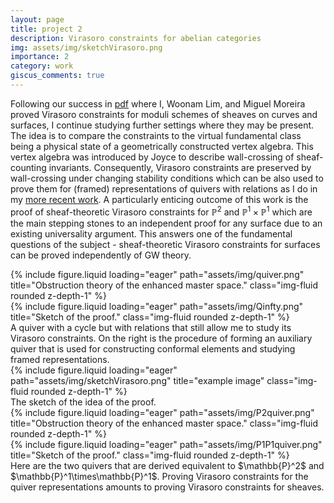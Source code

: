 ```yaml
---
layout: page
title: project 2
description: Virasoro constraints for abelian categories 
img: assets/img/sketchVirasoro.png
importance: 2
category: work
giscus_comments: true
---
```

Following our success in [pdf](https://drive.google.com/file/d/1Ekkn5Lcu485OYkHykkR_q_ccffgaNPPS/view?usp=sharing) where I, Woonam Lim, and Miguel Moreira proved Virasoro constraints for moduli schemes of sheaves on curves and surfaces, I continue studying further settings where they may be present. The idea is to compare the constraints to the virtual fundamental class being a physical state of a geometrically constructed vertex algebra. This vertex algebra was introduced by Joyce to describe wall-crossing of sheaf-counting invariants. Consequently, Virasoro constraints are preserved by wall-crossing under changing stability conditions which can be also used to prove them for (framed) representations of quivers with relations as I do in my [more recent work](https://drive.google.com/file/d/1WmblMu2jqqxyMCw7uD4h58lmneMoDywX/view?usp=sharing). A particularly enticing outcome of this work is the proof of sheaf-theoretic Virasoro constraints for $\mathbb{P}^2$ and $\mathbb{P}^1\times \mathbb{P}^1$ which are the main stepping stones to an independent proof for any surface due to an existing universality argument. This answers one of the fundamental questions of the subject - sheaf-theoretic Virasoro constraints for surfaces can be proved independently of GW theory.


<div class="row">
<div class="col-sm mt-3 mt-md-0">
        {% include figure.liquid loading="eager" path="assets/img/quiver.png" title="Obstruction theory of the enhanced master space." class="img-fluid rounded z-depth-1" %}
</div>
<div class="col-sm mt-3 mt-md-0">
        {% include figure.liquid loading="eager" path="assets/img/Qinfty.png" title="Sketch of the proof." class="img-fluid rounded z-depth-1" %}
</div>
</div>
<div class="caption">A quiver with a cycle but with relations that still allow me to study its Virasoro constraints. On the right is the procedure of forming an auxiliary quiver that is used for constructing conformal elements and studying framed representations. 
</div>
<div class="row">
    <div class="col-sm mt-3 mt-md-0">
        {% include figure.liquid loading="eager" path="assets/img/sketchVirasoro.png" title="example image" class="img-fluid rounded z-depth-1" %}
    </div>
</div>
<div class="caption">
The sketch of the idea of the proof.
</div>

<div class="row">
<div class="col-sm mt-3 mt-md-0">
        {% include figure.liquid loading="eager" path="assets/img/P2quiver.png" title="Obstruction theory of the enhanced master space." class="img-fluid rounded z-depth-1" %}
</div>
<div class="col-sm mt-3 mt-md-0">
        {% include figure.liquid loading="eager" path="assets/img/P1P1quiver.png" title="Sketch of the proof." class="img-fluid rounded z-depth-1" %}
</div>
</div>
<div class="caption">Here are the two quivers that are derived equivalent to $\mathbb{P}^2$ and $\mathbb{P}^1\times\mathbb{P}^1$. Proving Virasoro constraints for the quiver representations amounts to proving Virasoro constraints for sheaves. 
</div>

